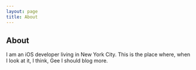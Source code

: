 ```yaml
---
layout: page
title: About
---
```

## About
I am an iOS developer living in New York City. This is the place where, when I look at it, I think, Gee I should blog more.

